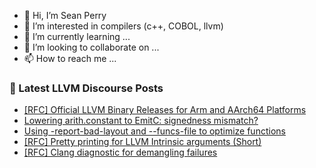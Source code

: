 - 👋 Hi, I’m Sean Perry
- 👀 I’m interested in compilers (c++, COBOL, llvm)
- 🌱 I’m currently learning ...
- 💞️ I’m looking to collaborate on ...
- 📫 How to reach me ...

<!---
s66perry/s66perry is a ✨ special ✨ repository because its `README.md` (this file) appears on your GitHub profile.
You can click the Preview link to take a look at your changes.
--->
### 📕 Latest LLVM Discourse Posts

<!-- DISCOURSE-LLVM:START -->
- [[RFC] Official LLVM Binary Releases for Arm and AArch64 Platforms](https://discourse.llvm.org/t/rfc-official-llvm-binary-releases-for-arm-and-aarch64-platforms/82413#post_9)
- [Lowering arith.constant to EmitC: signedness mismatch?](https://discourse.llvm.org/t/lowering-arith-constant-to-emitc-signedness-mismatch/82820#post_2)
- [Using -report-bad-layout and --funcs-file to optimize functions](https://discourse.llvm.org/t/using-report-bad-layout-and-funcs-file-to-optimize-functions/82836#post_1)
- [[RFC] Pretty printing for LLVM Intrinsic arguments &lpar;Short&rpar;](https://discourse.llvm.org/t/rfc-pretty-printing-for-llvm-intrinsic-arguments-short/82629#post_7)
- [[RFC] Clang diagnostic for demangling failures](https://discourse.llvm.org/t/rfc-clang-diagnostic-for-demangling-failures/82835#post_1)
<!-- DISCOURSE-LLVM:END -->
